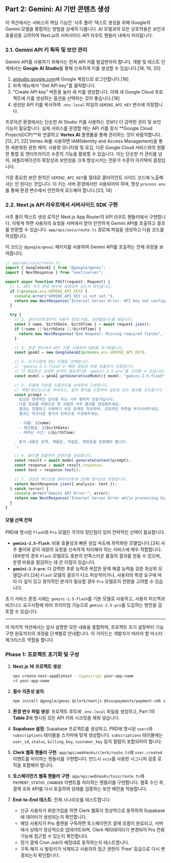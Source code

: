 ## Part 2: Gemini: AI 기반 콘텐츠 생성

이 섹션에서는 서비스의 핵심 기능인 '사주 풀이' 텍스트 생성을 위해 Google의 Gemini 모델을 통합하는 방법을 상세히 다룹니다. AI 모델과의 모든 상호작용은 보안과 효율성을 고려하여 Next.js의 서버사이드 API 라우트 핸들러 내에서 처리됩니다.

### 2.1. Gemini API 키 획득 및 보안 관리

Gemini API를 사용하기 위해서는 먼저 API 키를 발급받아야 합니다. 개발 및 테스트 단계에서는 **Google AI Studio**를 통해 신속하게 키를 생성할 수 있습니다.[18, 19, 20]

1.  [aistudio.google.com](https://aistudio.google.com)에 Google 계정으로 로그인합니다.[18]
2.  좌측 메뉴에서 "Get API key"를 클릭합니다.
3.  "Create API key" 버튼을 눌러 새 키를 생성합니다. 이때 새 Google Cloud 프로젝트에 키를 생성하는 옵션을 선택하는 것이 좋습니다.[18]
4.  생성된 API 키를 복사하여 `.env.local` 파일의 `GEMINI_API_KEY` 변수에 저장합니다.

프로덕션 환경에서는 단순한 AI Studio 키를 사용하는 것보다 더 강력한 관리 및 보안 기능이 필요합니다. 실제 서비스를 운영할 때는 API 키를 정식 \*\*Google Cloud Project(GCP)\*\*와 연결하고 **Vertex AI** 플랫폼을 통해 관리하는 것이 바람직합니다.[13, 21, 22] Vertex AI를 사용하면 IAM(Identity and Access Management)을 통한 세분화된 권한 제어, 사용량 모니터링 및 로깅, 다른 Google Cloud 서비스와의 원활한 통합 등 엔터프라이즈 수준의 기능을 활용할 수 있습니다. 이는 단순한 키 관리를 넘어, 애플리케이션의 확장성과 보안성을 크게 향상시키는 전문가 수준의 아키텍처 결정입니다.

가장 중요한 보안 원칙은 `GEMINI_API_KEY`를 절대로 클라이언트 사이드 코드에 노출해서는 안 된다는 것입니다. 이 키는 서버 환경에서만 사용되어야 하며, 항상 `process.env`를 통해 환경 변수에서 안전하게 로드해야 합니다.[23, 14]

### 2.2. Next.js API 라우트에서 서버사이드 SDK 구현

사주 풀이 텍스트 생성 로직은 Next.js App Router의 API 라우트 핸들러에서 구현합니다. 이렇게 하면 사용자의 요청을 서버에서 받아 안전하게 Gemini API를 호출하고 결과를 반환할 수 있습니다. `app/api/saju/route.ts` 경로에 파일을 생성하고 다음 코드를 작성합니다.

이 코드는 `@google/genai` 패키지를 사용하여 Gemini API를 호출하는 전체 과정을 보여줍니다.

```typescript
// app/api/saju/route.ts
import { GoogleGenAI } from "@google/genai";
import { NextResponse } from "next/server";

export async function POST(request: Request) {
  // 1. API 키가 환경 변수에 설정되어 있는지 확인합니다.
  if (!process.env.GEMINI_API_KEY) {
    console.error("GEMINI_API_KEY is not set.");
    return new NextResponse("Internal Server Error: API key not configured", { status: 500 });
  }

  try {
    // 2. 클라이언트로부터 사용자 정보(이름, 생년월일시)를 받습니다.
    const { name, birthDate, birthTime } = await request.json();
    if (!name ||!birthDate ||!birthTime) {
      return new NextResponse("Bad Request: Missing required fields", { status: 400 });
    }

    // 3. 환경 변수에서 API 키를 사용하여 SDK를 초기화합니다.
    const genAI = new GoogleGenAI(process.env.GEMINI_API_KEY);

    // 4. 요구사항에 맞는 모델을 선택합니다.
    // 'gemini-2.5-flash'는 빠른 응답과 비용 효율성이 장점입니다.
    // 더 복잡하고 섬세한 분석이 필요하다면 'gemini-2.5-pro'를 고려할 수 있습니다. [24]
    const model = genAI.getGenerativeModel({ model: "gemini-2.5-flash" });

    // 5. 모델에 전달할 프롬프트를 상세하게 구성합니다.
    // 역할(페르소나)을 부여하고, 출력 형식을 지정하여 일관성 있는 결과를 유도합니다.
    const prompt = `
      당신은 현대적인 감각을 지닌 사주 명리학 전문가입니다.
      다음 정보를 바탕으로 한 사람의 사주 풀이를 생성해주세요.
      결과는 친절하고 이해하기 쉬운 문체로 작성하며, 긍정적인 측면을 부각시켜주세요.
      결과는 마크다운 형식의 단락으로 구성해주세요.

      - 이름: ${name}
      - 생년월일: ${birthDate}
      - 태어난 시간: ${birthTime}

      분석 내용은 성격, 재물운, 직업운, 애정운을 포함해야 합니다.
    `;

    // 6. API를 호출하여 콘텐츠를 생성합니다.
    const result = await model.generateContent(prompt);
    const response = await result.response;
    const text = response.text();

    // 7. 생성된 텍스트를 클라이언트에 JSON 형식으로 반환합니다.
    return NextResponse.json({ analysis: text });
  } catch (error) {
    console.error("Gemini API Error:", error);
    return new NextResponse("Internal Server Error while processing Saju analysis", { status: 500 });
  }
}
```

#### 모델 선택 전략

PRD에 명시된 `Flash`와 `Pro` 모델은 각각의 장단점이 있어 전략적인 선택이 필요합니다.

  * **`gemini-2.5-flash`**: 비용 효율성과 빠른 응답 속도에 최적화된 모델입니다.[24] 사주 풀이와 같이 대량의 요청을 신속하게 처리해야 하는 서비스에 매우 적합합니다. 대부분의 경우 `Flash` 모델로도 충분히 만족스러운 품질의 결과를 얻을 수 있으며, 운영 비용을 절감하는 데 큰 이점이 있습니다.
  * **`gemini-2.5-pro`**: 더 강력한 추론 능력과 복잡한 문제 해결 능력을 갖춘 최상위 모델입니다.[24] `Flash` 모델의 결과가 다소 피상적이거나, 사용자의 특정 요구에 따라 더 깊이 있고 창의적인 분석이 필요할 경우 `Pro` 모델로의 전환을 고려할 수 있습니다.

초기 서비스 론칭 시에는 `gemini-2.5-flash`를 기본 모델로 사용하고, 사용자 피드백과 비즈니스 요구사항에 따라 프리미엄 기능으로 `gemini-2.5-pro`를 도입하는 방안을 검토할 수 있습니다.

-----


이 마지막 섹션에서는 앞서 설명한 모든 내용을 종합하여, 프로젝트 초기 설정부터 기능 구현 완료까지의 과정을 단계별로 안내합니다. 이 가이드는 개발자가 따라야 할 마스터 체크리스트 역할을 합니다.

### Phase 1: 프로젝트 초기화 및 구성

1.  **Next.js 16 프로젝트 생성**:
    ```bash
    npx create-next-app@latest --typescript your-app-name
    cd your-app-name
    ```
2.  **필수 의존성 설치**:
    ```bash
    npm install @google/genai @clerk/nextjs @tosspayments/payment-sdk svix @supabase/supabase-js
    ```
3.  **환경 변수 파일 생성**: 프로젝트 루트에 `.env.local` 파일을 생성하고, Part 1의 **Table 2**에 명시된 모든 API 키와 시크릿을 채워 넣습니다.
4.  **Supabase 설정**: Supabase 프로젝트를 생성하고, PRD에 명시된 `users`와 `subscriptions` 테이블을 스키마에 맞게 생성합니다. `subscriptions` 테이블에는 `user_id`, `status`, `billing_key`, `customer_key` 등의 컬럼이 포함되어야 합니다.



1.  **Clerk 웹훅 핸들러 구현**: `app/api/webhooks/clerk/route.ts`에 `user.created` 이벤트를 처리하는 핸들러를 구현합니다. 반드시 `svix`를 사용한 시그니처 검증 로직을 포함해야 합니다.
2.  **토스페이먼츠 웹훅 핸들러 구현**: `app/api/webhooks/toss/route.ts`에 `PAYMENT_STATUS_CHANGED` 이벤트를 처리하는 핸들러를 구현합니다. 웹훅 수신 후, 결제 조회 API를 다시 호출하여 상태를 검증하는 보안 패턴을 적용합니다.
3.  **End-to-End 테스트**: 전체 시나리오를 테스트합니다.
      * 신규 사용자가 회원가입을 하면 Clerk 웹훅이 정상적으로 동작하여 Supabase에 데이터가 생성되는지 확인합니다.
      * 해당 사용자가 Pro 플랜을 구독하면 토스페이먼츠 결제 흐름이 완료되고, 서버에서 상태가 정상적으로 업데이트되며, Clerk 메타데이터가 변경되어 Pro 전용 기능에 접근할 수 있는지 확인합니다.
      * 정기 결제 Cron Job이 예정대로 동작하는지 테스트합니다.
      * 구독 해지 시 빌링키가 삭제되고 사용자의 접근 권한이 'Free' 등급으로 다시 변경되는지 확인합니다.